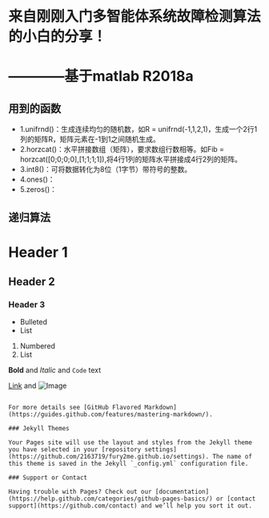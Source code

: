 # **来自刚刚入门多智能体系统故障检测算法的小白的分享！**   
# **————基于matlab R2018a**   
## **用到的函数**   
* 1.unifrnd()：生成连续均匀的随机数，如R = unifrnd(-1,1,2,1)，生成一个2行1列的矩阵R，矩阵元素在-1到1之间随机生成。   
* 2.horzcat()：水平拼接数组（矩阵），要求数组行数相等。如Fib = horzcat([0;0;0;0],[1;1;1;1]),将4行1列的矩阵水平拼接成4行2列的矩阵。   
* 3.int8()：可将数据转化为8位（1字节）带符号的整数。   
* 4.ones()：  
* 5.zeros()：   

## **递归算法**   


# Header 1
## Header 2
### Header 3

- Bulleted
- List

1. Numbered
2. List

**Bold** and _Italic_ and `Code` text

[Link](url) and ![Image](src)
```

For more details see [GitHub Flavored Markdown](https://guides.github.com/features/mastering-markdown/).

### Jekyll Themes

Your Pages site will use the layout and styles from the Jekyll theme you have selected in your [repository settings](https://github.com/2163719/fury2me.github.io/settings). The name of this theme is saved in the Jekyll `_config.yml` configuration file.

### Support or Contact

Having trouble with Pages? Check out our [documentation](https://help.github.com/categories/github-pages-basics/) or [contact support](https://github.com/contact) and we’ll help you sort it out.
